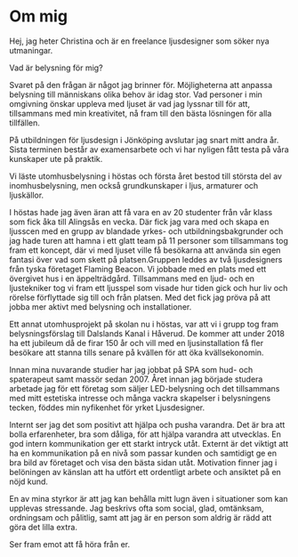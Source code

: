 # Om mig

Hej, jag heter Christina och är en freelance ljusdesigner som söker nya utmaningar.

Vad är belysning för mig?

Svaret på den frågan är något jag brinner för. Möjligheterna att anpassa belysning till människans olika behov är idag stor. Vad personer i min omgivning önskar uppleva med ljuset är vad jag lyssnar till för att, tillsammans med min kreativitet, nå fram till den bästa lösningen för alla tillfällen.

På utbildningen för ljusdesign i Jönköping avslutar jag snart mitt andra år. Sista terminen består av examensarbete och vi har nyligen fått testa på våra kunskaper ute på praktik.

Vi läste utomhusbelysning i höstas och första året bestod till största del av inomhusbelysning, men också grundkunskaper i ljus, armaturer och ljuskällor.

I höstas hade jag även äran att få vara en av 20 studenter från vår klass som fick åka till Alingsås en vecka. Där fick jag vara med och skapa en ljusscen med en grupp av blandade yrkes- och utbildningsbakgrunder och jag hade turen att hamna i ett glatt team på 11 personer som tillsammans tog fram ett koncept, där vi med ljuset ville få besökarna att använda sin egen fantasi över vad som skett på platsen.Gruppen leddes av två ljusdesigners från tyska företaget Flaming Beacon. Vi jobbade med en plats med ett övergivet hus i en äppelträdgård. Tillsammans med en ljud- och en ljustekniker tog vi fram ett ljusspel som visade hur tiden gick och hur liv och rörelse förflyttade sig till och från platsen. Med det fick jag pröva på att jobba mer aktivt med belysning och installationer.

Ett annat utomhusprojekt på skolan nu i höstas, var att vi i grupp tog fram belysningsförslag till Dalslands Kanal i Håverud. De kommer att under 2018 ha ett jubileum då de firar 150 år och vill med en ljusinstallation få fler besökare att stanna tills senare på kvällen för att öka kvällsekonomin.

Innan mina nuvarande studier har jag jobbat på SPA som hud- och spaterapeut samt massör sedan 2007. Året innan jag började studera arbetade jag för ett företag som säljer LED-belysning och det tillsammans med mitt estetiska intresse och många vackra skapelser i belysningens tecken, föddes min nyfikenhet för yrket Ljusdesigner.

Internt ser jag det som positivt att hjälpa och pusha varandra. Det är bra att bolla erfarenheter, bra som dåliga, för att hjälpa varandra att utvecklas. En god intern kommunikation ger ett starkt intryck utåt.
Externt är det viktigt att ha en kommunikation på en nivå som passar kunden och samtidigt ge en bra bild av företaget och visa den bästa sidan utåt. Motivation finner jag i belöningen av känslan att ha utfört ett ordentligt arbete och ansiktet på en nöjd kund.

En av mina styrkor är att jag kan behålla mitt lugn även i situationer som kan upplevas stressande. Jag beskrivs ofta som social, glad, omtänksam, ordningsam och pålitlig, samt att jag är en person som aldrig är rädd att göra det lilla extra.

Ser fram emot att få höra från er.
